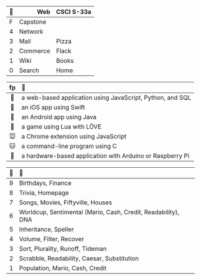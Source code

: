 <table>
  <thead align="right">
    <tr><th>🌵</th><th>Web</th><th>CSCI S-33a</th></tr>
  </thead>
  <tbody>
  <tr><td>F</td><td>Capstone</td><td></td></tr>
  <tr><td>4</td><td>Network</td><td></td></tr>
  <tr><td>3</td><td>Mail</td><td>Pizza</td></tr>
  <tr><td>2</td><td>Commerce</td><td>Flack</td></tr>
  <tr><td>1</td><td>Wiki</td><td>Books</td></tr>
  <tr><td>0</td><td>Search</td><td>Home</td></tr>
  </tbody>
</table>

<!--
🌵 | Web | CSCI S-33a
:-:|:-|:-
F | Capstone | 
4 | Network | 
3 | Mail | Pizza
2 | Commerce | Flack
1 | Wiki | Books
0 | Search | Home
-->


fp | 🥒
:-:|:-
🐼| a web-based application using JavaScript, Python, and SQL
🐨| an iOS app using Swift
🐰| an Android app using Java
🐹| a game using Lua with LÖVE
🐭| a Chrome extension using JavaScript
🐱| a command-line program using C
🐶| a hardware-based application with Arduino or Raspberry Pi

🌱 | 🌿
:-:|:-
9 | Birthdays, Finance
8 | Trivia, Homepage
7 | Songs, Movies, Fiftyville, Houses
6 | Worldcup, Sentimental (Mario, Cash, Credit, Readability), DNA
5 | Inheritance, Speller 
4 | Volume, Filter, Recover
3 | Sort, Plurality, Runoff, Tideman
2 | Scrabble, Readability, Caesar, Substitution 
1 | Population, Mario, Cash, Credit 
